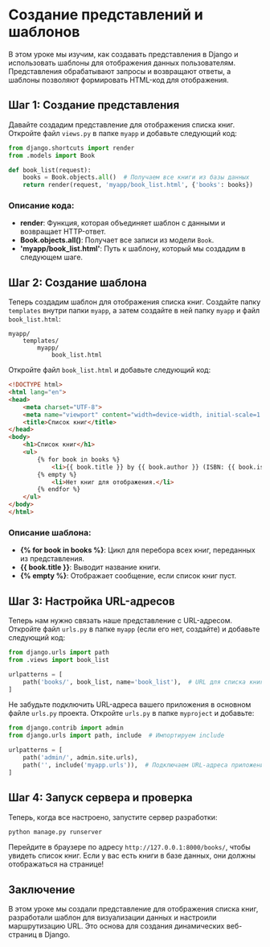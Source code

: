 # Создание представлений и шаблонов

В этом уроке мы изучим, как создавать представления в Django и использовать шаблоны для отображения данных пользователям. Представления обрабатывают запросы и возвращают ответы, а шаблоны позволяют формировать HTML-код для отображения.

## Шаг 1: Создание представления

Давайте создадим представление для отображения списка книг. Откройте файл `views.py` в папке `myapp` и добавьте следующий код:

```python
from django.shortcuts import render
from .models import Book

def book_list(request):
    books = Book.objects.all()  # Получаем все книги из базы данных
    return render(request, 'myapp/book_list.html', {'books': books})
```

### Описание кода:

- **render**: Функция, которая объединяет шаблон с данными и возвращает HTTP-ответ.
- **Book.objects.all()**: Получает все записи из модели `Book`.
- **'myapp/book_list.html'**: Путь к шаблону, который мы создадим в следующем шаге.

## Шаг 2: Создание шаблона

Теперь создадим шаблон для отображения списка книг. Создайте папку `templates` внутри папки `myapp`, а затем создайте в ней папку `myapp` и файл `book_list.html`:

```
myapp/
    templates/
        myapp/
            book_list.html
```

Откройте файл `book_list.html` и добавьте следующий код:

```html
<!DOCTYPE html>
<html lang="en">
<head>
    <meta charset="UTF-8">
    <meta name="viewport" content="width=device-width, initial-scale=1.0">
    <title>Список книг</title>
</head>
<body>
    <h1>Список книг</h1>
    <ul>
        {% for book in books %}
            <li>{{ book.title }} by {{ book.author }} (ISBN: {{ book.isbn }})</li>
        {% empty %}
            <li>Нет книг для отображения.</li>
        {% endfor %}
    </ul>
</body>
</html>
```

### Описание шаблона:

- **{% for book in books %}**: Цикл для перебора всех книг, переданных из представления.
- **{{ book.title }}**: Выводит название книги.
- **{% empty %}**: Отображает сообщение, если список книг пуст.

## Шаг 3: Настройка URL-адресов

Теперь нам нужно связать наше представление с URL-адресом. Откройте файл `urls.py` в папке `myapp` (если его нет, создайте) и добавьте следующий код:

```python
from django.urls import path
from .views import book_list

urlpatterns = [
    path('books/', book_list, name='book_list'),  # URL для списка книг
]
```

Не забудьте подключить URL-адреса вашего приложения в основном файле `urls.py` проекта. Откройте `urls.py` в папке `myproject` и добавьте:

```python
from django.contrib import admin
from django.urls import path, include  # Импортируем include

urlpatterns = [
    path('admin/', admin.site.urls),
    path('', include('myapp.urls')),  # Подключаем URL-адреса приложения
]
```

## Шаг 4: Запуск сервера и проверка

Теперь, когда все настроено, запустите сервер разработки:

```bash
python manage.py runserver
```

Перейдите в браузере по адресу `http://127.0.0.1:8000/books/`, чтобы увидеть список книг. Если у вас есть книги в базе данных, они должны отображаться на странице!

## Заключение

В этом уроке мы создали представление для отображения списка книг, разработали шаблон для визуализации данных и настроили маршрутизацию URL. Это основа для создания динамических веб-страниц в Django.
